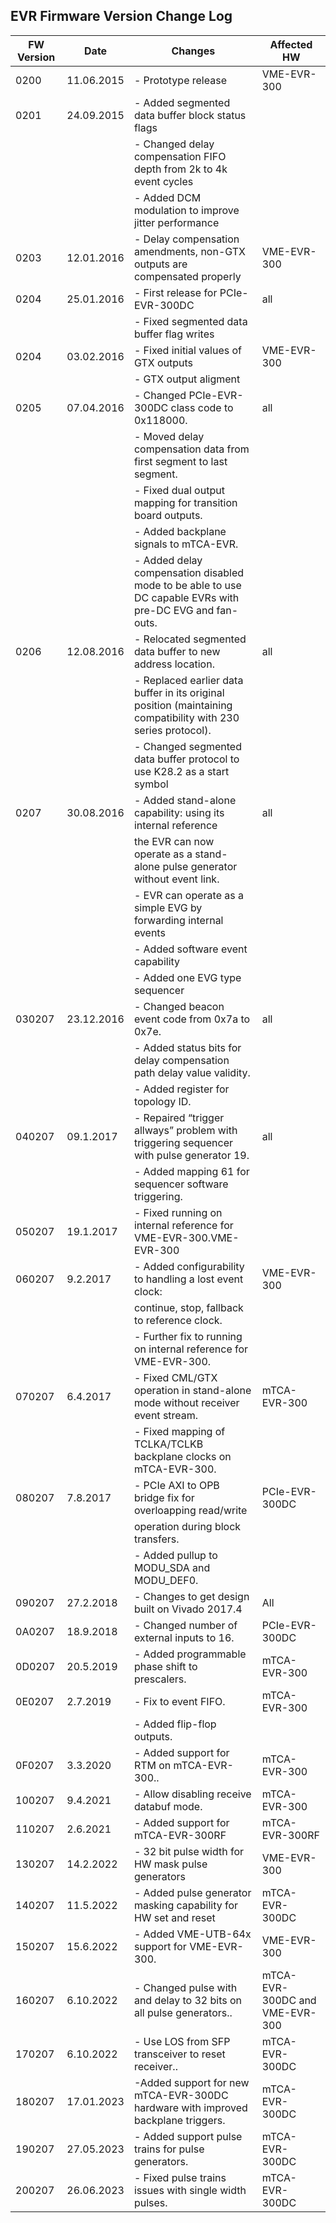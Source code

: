 ## EVR Firmware Version Change Log


| FW Version | Date          | Changes                                                                   | Affected HW |
| ---------- | ----          | -------                                                                   | ----------- |
| 0200       | 11.06.2015    | - Prototype release                                                       | VME-EVR-300
| 0201       | 24.09.2015    | - Added segmented data buffer block status flags
|            |               | - Changed delay compensation FIFO depth from 2k to 4k event cycles
|            |               | - Added DCM modulation to improve jitter performance
| 0203       | 12.01.2016    | - Delay compensation amendments, non-GTX outputs are compensated properly |  VME-EVR-300
| 0204       | 25.01.2016    | - First release for PCIe-EVR-300DC                                        | all
|            |               | - Fixed segmented data buffer flag writes
| 0204       | 03.02.2016    | - Fixed initial values of GTX outputs                                     | VME-EVR-300
|            |               | - GTX output aligment
| 0205       | 07.04.2016    | - Changed PCIe-EVR-300DC class code to 0x118000.                          | all
|            |               |- Moved delay compensation data from first segment to last segment.
|            |               |- Fixed dual output mapping for transition board outputs.
|            |               |- Added backplane signals to mTCA-EVR.
|            |               |- Added delay compensation disabled mode to be able to use DC capable EVRs with pre-DC EVG and fan-outs.
| 0206       | 12.08.2016    | - Relocated segmented data buffer to new address location.                | all
|            |               |- Replaced earlier data buffer in its original position (maintaining compatibility with 230 series protocol).
|            |               |- Changed segmented data buffer protocol to use K28.2 as a start symbol
| 0207       | 30.08.2016    | - Added stand-alone capability: using its internal reference              | all
|            |               | the EVR can now operate as a stand-alone pulse generator without event link.
|            |               |- EVR can operate as a simple EVG by forwarding internal events
|            |               |- Added software event capability
|            |               |- Added one EVG type sequencer
| 030207     |  23.12.2016 | - Changed beacon event code from 0x7a to 0x7e.                              | all 
|            |               |- Added status bits for delay compensation path delay value validity.
|            |               |- Added register for topology ID.
| 040207     |  09.1.2017  |  - Repaired “trigger allways” problem with triggering sequencer with pulse generator 19. | all
|            |             |- Added mapping 61 for sequencer software triggering.
| 050207     | 19.1.2017   | - Fixed running on internal reference for VME-EVR-300.VME-EVR-300
| 060207     | 9.2.2017    | - Added configurability to handling a lost event clock:                                  |  VME-EVR-300
|            |               |  continue, stop, fallback to reference clock.
|            |               | - Further fix to running on internal reference for VME-EVR-300.
| 070207     | 6.4.2017    | - Fixed CML/GTX operation in stand-alone mode without receiver event stream.             | mTCA-EVR-300
|            |               |- Fixed mapping of TCLKA/TCLKB backplane clocks on mTCA-EVR-300.
| 080207     | 7.8.2017    | - PCIe AXI to OPB bridge fix for overloapping read/write                                 | PCIe-EVR-300DC
|            |               | operation during block transfers.
|            |               | - Added pullup to MODU_SDA and MODU_DEF0.
| 090207     | 27.2.2018   |  - Changes to get design built on Vivado 2017.4                                          | All
| 0A0207     | 18.9.2018   |  - Changed number of external inputs to 16.                                              | PCIe-EVR-300DC
| 0D0207     | 20.5.2019   |  - Added programmable phase shift to prescalers.                                         | mTCA-EVR-300
| 0E0207     | 2.7.2019    | - Fix to event FIFO.                                                                     | mTCA-EVR-300
|      |                   |- Added flip-flop outputs.
| 0F0207     | 3.3.2020    | - Added support for RTM on mTCA-EVR-300..                                                | mTCA-EVR-300
| 100207     | 9.4.2021    | - Allow disabling receive databuf mode.                                                  | mTCA-EVR-300
| 110207     | 2.6.2021    | - Added support for mTCA-EVR-300RF                                                       | mTCA-EVR-300RF
| 130207     | 14.2.2022    | - 32 bit pulse width for HW mask pulse generators                                       | VME-EVR-300
| 140207     | 11.5.2022    | - Added pulse generator masking capability for HW set and reset                         | mTCA-EVR-300DC
| 150207     | 15.6.2022    | - Added VME-UTB-64x support for VME-EVR-300.                                            | VME-EVR-300
| 160207     | 6.10.2022    | - Changed pulse with and delay to 32 bits on all pulse generators..                     | mTCA-EVR-300DC and VME-EVR-300
| 170207     | 6.10.2022    | -  Use LOS from SFP transceiver to reset receiver..                                     | mTCA-EVR-300DC
| 180207     | 17.01.2023    | -Added support for new mTCA-EVR-300DC hardware with improved backplane triggers.       | mTCA-EVR-300DC
| 190207     | 27.05.2023    | - Added support pulse trains for pulse generators.                                     | mTCA-EVR-300DC
| 200207     | 26.06.2023    | - Fixed pulse trains issues with single width pulses.                                  | mTCA-EVR-300DC
